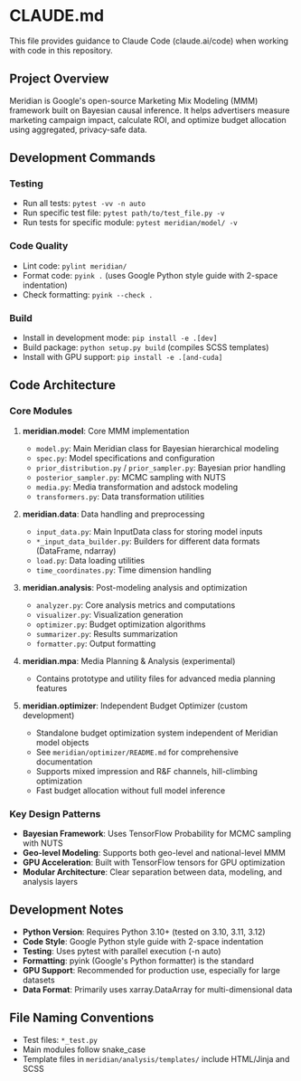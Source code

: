 # CLAUDE.md

This file provides guidance to Claude Code (claude.ai/code) when working with code in this repository.

## Project Overview

Meridian is Google's open-source Marketing Mix Modeling (MMM) framework built on Bayesian causal inference. It helps advertisers measure marketing campaign impact, calculate ROI, and optimize budget allocation using aggregated, privacy-safe data.

## Development Commands

### Testing
- Run all tests: `pytest -vv -n auto`
- Run specific test file: `pytest path/to/test_file.py -v`
- Run tests for specific module: `pytest meridian/model/ -v`

### Code Quality
- Lint code: `pylint meridian/`
- Format code: `pyink .` (uses Google Python style guide with 2-space indentation)
- Check formatting: `pyink --check .`

### Build
- Install in development mode: `pip install -e .[dev]`
- Build package: `python setup.py build` (compiles SCSS templates)
- Install with GPU support: `pip install -e .[and-cuda]`

## Code Architecture

### Core Modules

1. **meridian.model**: Core MMM implementation
   - `model.py`: Main Meridian class for Bayesian hierarchical modeling
   - `spec.py`: Model specifications and configuration
   - `prior_distribution.py` / `prior_sampler.py`: Bayesian prior handling
   - `posterior_sampler.py`: MCMC sampling with NUTS
   - `media.py`: Media transformation and adstock modeling
   - `transformers.py`: Data transformation utilities

2. **meridian.data**: Data handling and preprocessing
   - `input_data.py`: Main InputData class for storing model inputs
   - `*_input_data_builder.py`: Builders for different data formats (DataFrame, ndarray)
   - `load.py`: Data loading utilities
   - `time_coordinates.py`: Time dimension handling

3. **meridian.analysis**: Post-modeling analysis and optimization
   - `analyzer.py`: Core analysis metrics and computations
   - `visualizer.py`: Visualization generation
   - `optimizer.py`: Budget optimization algorithms
   - `summarizer.py`: Results summarization
   - `formatter.py`: Output formatting

4. **meridian.mpa**: Media Planning & Analysis (experimental)
   - Contains prototype and utility files for advanced media planning features

5. **meridian.optimizer**: Independent Budget Optimizer (custom development)
   - Standalone budget optimization system independent of Meridian model objects
   - See `meridian/optimizer/README.md` for comprehensive documentation
   - Supports mixed impression and R&F channels, hill-climbing optimization
   - Fast budget allocation without full model inference

### Key Design Patterns

- **Bayesian Framework**: Uses TensorFlow Probability for MCMC sampling with NUTS
- **Geo-level Modeling**: Supports both geo-level and national-level MMM
- **GPU Acceleration**: Built with TensorFlow tensors for GPU optimization
- **Modular Architecture**: Clear separation between data, modeling, and analysis layers

## Development Notes

- **Python Version**: Requires Python 3.10+ (tested on 3.10, 3.11, 3.12)
- **Code Style**: Google Python style guide with 2-space indentation
- **Testing**: Uses pytest with parallel execution (-n auto)
- **Formatting**: pyink (Google's Python formatter) is the standard
- **GPU Support**: Recommended for production use, especially for large datasets
- **Data Format**: Primarily uses xarray.DataArray for multi-dimensional data

## File Naming Conventions

- Test files: `*_test.py` 
- Main modules follow snake_case
- Template files in `meridian/analysis/templates/` include HTML/Jinja and SCSS